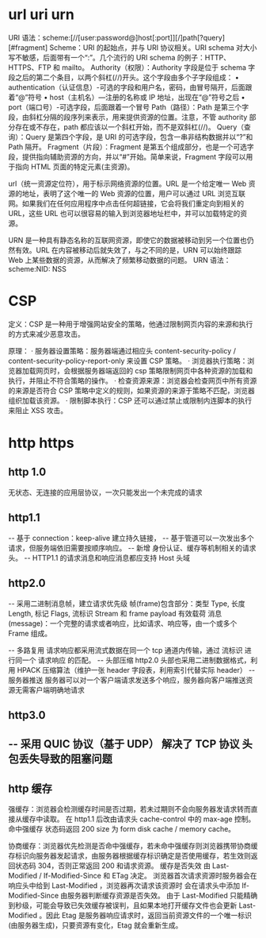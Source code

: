 # url uri urn

URI 语法：scheme:[//[user:password@]host[:port]][/]path[?query][#fragment]
Scheme：URI 的起始点，并与 URI 协议相关。URI schema 对大小写不敏感，后面带有一个“:”。几个流行的 URI schema 的例子：HTTP、HTTPS、FTP 和 mailto。
Authority（权限）：Authority 字段是位于 schema 字段之后的第二个条目，以两个斜杠(//)开头。这个字段由多个子字段组成：
• authentication（认证信息）-可选的字段和用户名，密码，由冒号隔开，后面跟着“@”符号
• host（主机名）—注册的名称或 IP 地址，出现在“@”符号之后
• port（端口号）-可选字段，后面跟着一个冒号
Path（路径）：Path 是第三个字段，由斜杠分隔的段序列来表示，用来提供资源的位置。注意，不管 authority 部分存在或不存在，path 都应该以一个斜杠开始，而不是双斜杠(//)。
Query（查询）：Query 是第四个字段，是 URI 的可选字段，包含一串非结构数据并以“?”和 Path 隔开。
Fragment（片段）：Fragment 是第五个组成部分，也是一个可选字段，提供指向辅助资源的方向，并以“#”开始。简单来说，Fragment 字段可以用于指向 HTML 页面的特定元素(主资源)。

url（统一资源定位符），用于标示网络资源的位置。URL 是一个给定唯一 Web 资源的地址，表明了这个唯一的 Web 资源的位置，用户可以通过 URL 浏览互联网。如果我们在任何应用程序中点击任何超链接，它会将我们重定向到相关的 URL，这些 URL 也可以很容易的输入到浏览器地址栏中，并可以加载特定的资源。

URN 是一种具有静态名称的互联网资源，即使它的数据被移动到另一个位置也仍然有效。URL 在内容被移动后就失效了，与之不同的是，URN 可以始终跟踪 Web 上某些数据的资源，从而解决了频繁移动数据的问题。
URN 语法：scheme:NID: NSS

# CSP

定义：CSP 是一种用于增强网站安全的策略，他通过限制网页内容的来源和执行的方式来减少恶意攻击。

原理：
· 服务器设置策略：服务器端通过相应头 content-security-policy / content-security-policy-report-only 来设置 CSP 策略。
· 浏览器执行策略：浏览器加载网页时，会根据服务器端返回的 csp 策略限制网页中各种资源的加载和执行，并阻止不符合策略的操作。
· 检查资源来源：浏览器会检查网页中所有资源的来源是否符合 CSP 策略中定义的规则，如果资源的来源于策略不匹配，浏览器组织加载该资源。
· 限制脚本执行：CSP 还可以通过禁止或限制内连脚本的执行来阻止 XSS 攻击。

# http https

## http 1.0

无状态、无连接的应用层协议，一次只能发出一个未完成的请求

## http1.1

-- 基于 connection：keep-alive 建立持久链接，
-- 基于管道可以一次发出多个请求，但服务端依旧需要按顺序响应。
-- 新增 身份认证、缓存等机制相关的请求头。
-- HTTP1.1 的请求消息和响应消息都应支持 Host 头域

## http2.0

-- 采用二进制消息帧，建立请求优先级
帧(frame)包含部分：类型 Type, 长度 Length, 标记 Flags, 流标识 Stream 和 frame payload 有效载荷
消息(message)：一个完整的请求或者响应，比如请求、响应等，由一个或多个 Frame 组成。

-- 多路复用
请求响应都采用流式数据在同一个 tcp 通道内传输，通过 流标识 进行同一个 请求响应 的匹配。
-- 头部压缩 http2.0 头部也采用二进制数据格式，利用 HPACK 压缩算法（维护一张 header 字段表，利用索引代替实际 header）
-- 服务器推送
服务器可以对一个客户端请求发送多个响应，服务器向客户端推送资源无需客户端明确地请求

## http3.0

-- 采用 QUIC 协议（基于 UDP） 解决了 TCP 协议 头包丢失导致的阻塞问题
--

## http 缓存

强缓存：浏览器会检测缓存时间是否过期，若未过期则不会向服务器发请求转而直接从缓存中读取。
在 http1.1 后改由请求头 cache-control 中的 max-age 控制。
命中强缓存 状态码返回 200 size 为 form disk cache / memory cache。

协商缓存：浏览器优先检测是否命中强缓存，若未命中强缓存则浏览器携带协商缓存标识向服务器发起请求，由服务器根据缓存标识确定是否使用缓存，若生效则返回状态码 304，否则正常返回 200 和请求资源。
缓存是否失效 由 Last-Modified / If-Modified-Since 和 ETag 决定。
浏览器首次请求资源时服务器会在响应头中给到 Last-Modified ，浏览器再次请求该资源时 会在请求头中添加 If-Modified-Since 由服务器判断缓存资源是否失效。
由于 Last-Modified 只能精确到秒级，可能会导致已失效缓存被误判，且如果本地打开缓存文件也会更新 Last-Modified 。因此 Etag 是服务器响应请求时，返回当前资源文件的一个唯一标识(由服务器生成)，只要资源有变化，Etag 就会重新生成。
